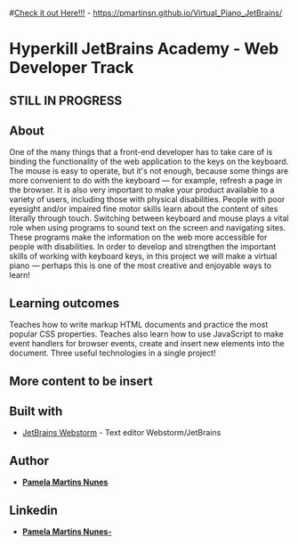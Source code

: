 #[Check it out Here!!!](https://pmartinsn.github.io/Virtual_Piano_JetBrains/) - https://pmartinsn.github.io/Virtual_Piano_JetBrains/
# Hyperkill JetBrains Academy - Web Developer Track
## STILL IN PROGRESS


## About
One of the many things that a front-end developer has to take care of is binding the functionality of the web application to the keys on the keyboard. The mouse is easy to operate, but it's not enough, because some things are more convenient to do with the keyboard — for example, refresh a page in the browser. It is also very important to make your product available to a variety of users, including those with physical disabilities. People with poor eyesight and/or impaired fine motor skills learn about the content of sites literally through touch. Switching between keyboard and mouse plays a vital role when using programs to sound text on the screen and navigating sites. These programs make the information on the web more accessible for people with disabilities. In order to develop and strengthen the important skills of working with keyboard keys, in this project we will make a virtual piano — perhaps this is one of the most creative and enjoyable ways to learn!

## Learning outcomes
Teaches how to write markup HTML documents and practice the most popular CSS properties. Teaches also learn how to use JavaScript to make event handlers for browser events, create and insert new elements into the document. Three useful technologies in a single project!

## More content to be insert


## Built with

* [JetBrains Webstorm](https://www.jetbrains.com/pt-br/webstorm/) - Text editor Webstorm/JetBrains



## Author

* **[Pamela Martins Nunes](https://github.com/pmartinsn)**

## Linkedin

* **[Pamela Martins Nunes- ](https://www.linkedin.com/in/pamelaillisse/)**

